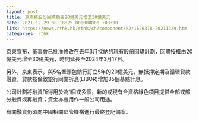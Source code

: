```yaml
---
layout: post
title: 京東將股份回購額由20億美元增至30億美元
date: 2021-12-29 08:18:25.000000000 +08:00
link: https://news.rthk.hk/rthk/ch/component/k2/1626378-20211229.htm
categories: rthk
---
```


京東宣布，董事會已批准修改在去年3月採納的現有股份回購計劃，回購授權由20億美元增至30億美元，時間延長至2024年3月17日。

另外，京東表示，與5名牽頭包銷行訂立5年的20億美元，無抵押定期及循環貸款融資，貸款按倫敦銀行同業拆息(LIBOR)增加85個基點計息。

公司計劃將融資所得用於為1個或多個，新的或現有合資格綠色項目提供全部或部分融資或再融資；資金亦會用作一般公司用途。

有關融資仍須向中國相關監管機構進行最終登記備案。
